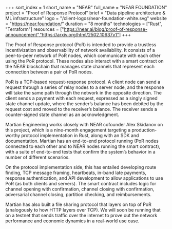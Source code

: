 +++
sort_index = 1
short_name = "NEAR"
full_name = "NEAR FOUNDATION"
project = "Proof of Response Protocol"
brief = "Data pipeline architecture & ML infrastructure"
logo = "/client-logos/near-foundation-white.svg"
website = "https://near.foundation/"
duration = "8 months"
technologies = ["Rust", "Terraform"]
resources = ["https://near.ai/blog/proof-of-response-announcement","https://arxiv.org/html/2502.10637v1"]
+++

The Proof of Response protocol (PoR) is intended to provide a trustless incentivization and observability of network availability. It consists of a peer-to-peer network of PoR nodes, which communicate with each other using the PoR protocol. These nodes also interact with a smart contract on the NEAR blockchain that manages state channels that represent each connection between a pair of PoR nodes.

PoR is a TCP-based request-response protocol. A client node can send a request through a series of relay nodes to a server node, and the response will take the same path through the network in the opposite direction. The client sends a payment with each request, expressed as a singly signed state channel update, where the sender’s balance has been debited by the request cost and moved to the receiver’s balance. The receiver sends a counter-signed state channel as an acknowledgment.

Martian Engineering works closely with NEAR cofounder Alex Skidanov on this project, which is a nine-month engagement targeting a production-worthy protocol implementation in Rust, along with an SDK and documentation. Martian has an end-to-end protocol running (PoR nodes connected to each other and to NEAR nodes running the smart contract), with  a suite of end-to-end tests that confirm the system’s behavior in a number of different scenarios.

On the protocol implementation side, this has entailed developing route finding, TCP message framing, heartbeats, in-band late payments, response authentication, and API development to allow applications to use PoR (as both clients and servers). The smart contract includes logic for channel opening with confirmation, channel closing with confirmation, adversarial channel closing, partition checking, and reimbursements.

Martian has also built a file sharing protocol that layers on top of PoR (analogously to how HTTP layers over TCP). We will soon be running that on a testnet that sends traffic over the internet to prove out the network performance and economic dynamics in a real-world use case.